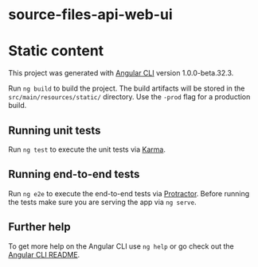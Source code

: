 # source-files-api-web-ui

# Static content

This project was generated with [Angular CLI](https://github.com/angular/angular-cli) version 1.0.0-beta.32.3.


Run `ng build` to build the project. The build artifacts will be stored in the `src/main/resources/static/` directory. Use the `-prod` flag for a production build.

## Running unit tests

Run `ng test` to execute the unit tests via [Karma](https://karma-runner.github.io).

## Running end-to-end tests

Run `ng e2e` to execute the end-to-end tests via [Protractor](http://www.protractortest.org/).
Before running the tests make sure you are serving the app via `ng serve`.

## Further help

To get more help on the Angular CLI use `ng help` or go check out the [Angular CLI README](https://github.com/angular/angular-cli/blob/master/README.md).
